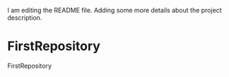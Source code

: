 I am editing the README file. Adding some more details about the project description.

# FirstRepository
FirstRepository

